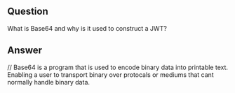 ## Question

What is Base64 and why is it used to construct a JWT?

## Answer

// Base64 is a program that is used to encode binary data into printable text. Enabling a user to transport binary over protocals or mediums that cant normally handle binary data.
